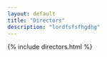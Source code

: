 ```yaml
---
layout: default
title: "Directors"
description: "lordfsfsfhgdhg"
---
```

{% include directors.html %}
